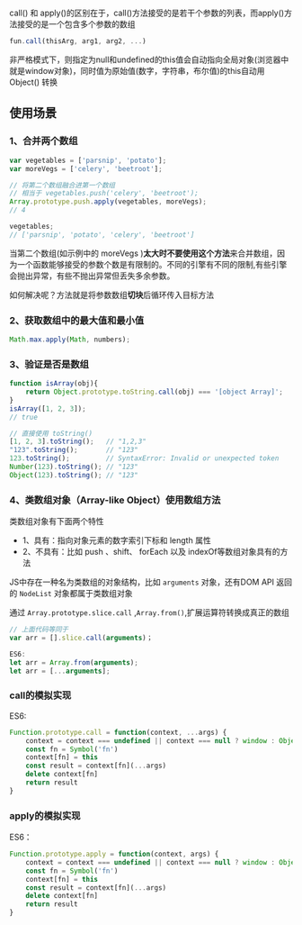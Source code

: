 #

call() 和 apply()的区别在于，call()方法接受的是若干个参数的列表，而apply()方法接受的是一个包含多个参数的数组

```js
fun.call(thisArg, arg1, arg2, ...)
```

非严格模式下，则指定为null和undefined的this值会自动指向全局对象(浏览器中就是window对象)，同时值为原始值(数字，字符串，布尔值)的this自动用 Object() 转换

## 使用场景

### 1、合并两个数组

```js
var vegetables = ['parsnip', 'potato'];
var moreVegs = ['celery', 'beetroot'];

// 将第二个数组融合进第一个数组
// 相当于 vegetables.push('celery', 'beetroot');
Array.prototype.push.apply(vegetables, moreVegs);
// 4

vegetables;
// ['parsnip', 'potato', 'celery', 'beetroot']
```

当第二个数组(如示例中的 moreVegs )**太大时不要使用这个方法**来合并数组，因为一个函数能够接受的参数个数是有限制的。不同的引擎有不同的限制,有些引擎会抛出异常，有些不抛出异常但丢失多余参数。

如何解决呢？方法就是将参数数组**切块**后循环传入目标方法

### 2、获取数组中的最大值和最小值

```js
Math.max.apply(Math, numbers);
```

### 3、验证是否是数组

```js
function isArray(obj){
    return Object.prototype.toString.call(obj) === '[object Array]';
}
isArray([1, 2, 3]);
// true

// 直接使用 toString()
[1, 2, 3].toString(); 	// "1,2,3"
"123".toString(); 		// "123"
123.toString(); 		// SyntaxError: Invalid or unexpected token
Number(123).toString(); // "123"
Object(123).toString(); // "123"
```

### 4、类数组对象（Array-like Object）使用数组方法

类数组对象有下面两个特性

- 1、具有：指向对象元素的数字索引下标和 length 属性
- 2、不具有：比如 push 、shift、 forEach 以及 indexOf等数组对象具有的方法

JS中存在一种名为类数组的对象结构，比如 `arguments` 对象，还有DOM API 返回的 `NodeList` 对象都属于类数组对象

通过 `Array.prototype.slice.call` ,`Array.from()`,扩展运算符转换成真正的数组

```js
// 上面代码等同于
var arr = [].slice.call(arguments)；

ES6:
let arr = Array.from(arguments);
let arr = [...arguments];
```

### call的模拟实现

ES6:

```js
Function.prototype.call = function(context, ...args) {
    context = context === undefined || context === null ? window : Object(context)
    const fn = Symbol('fn')
    context[fn] = this
    const result = context[fn](...args)
    delete context[fn]
    return result
}
```

### apply的模拟实现

ES6：

```js
Function.prototype.apply = function(context, args) {
    context = context === undefined || context === null ? window : Object(context)
    const fn = Symbol('fn')
    context[fn] = this
    const result = context[fn](...args)
    delete context[fn]
    return result
}
```
